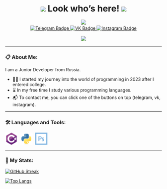 <div id="header" align="center">
  <h1>
    <img src="https://cur.glitter-graphics.net/pub/3719/3719211j01pncxkem.gif" width="30px"/>
  Look who’s here!
  <img src="https://cur.glitter-graphics.net/pub/3719/3719211j01pncxkem.gif" width="30px"/>
</h1>
  <img src="https://thumbs.gfycat.com/ImpassionedHeartfeltJenny-size_restricted.gif" width="200"/>
</div>
<div id="badges" align="center">
    <a href="https://t.me/harrrdie">
  <img src="https://img.shields.io/badge/Telegram-purple?style=for-the-badge&logo=telegram&logoColor=white" alt="Telegram Badge"/>
      </a>
  <a href="https://vk.com/harrrdie">
  <img src="https://img.shields.io/badge/VK-blue?style=for-the-badge&logo=vk&logoColor=white" alt="VK Badge"/>
      </a>
  <a href="https://www.instagram.com/harrrdie/">
  <img src="https://img.shields.io/badge/Instagram-purple?logo=instagram&logoColor=white&style=for-the-badge" alt="Instagram Badge"/>
    </a>
  <br>
  <img src="https://komarev.com/ghpvc/?username=harrrdie&style=flat-square&color=blue" alt=""/>
</div>
<div id="header" align="center">
  <img src="https://cdn-images-1.medium.com/v2/resize:fit:1600/1*5fIUIzQrNVPBzeQZiLM27w.gif" width="500"/>
</div>

---

### :clipboard: About Me:
I am a Junior Developer from Russia.
- :man_student: I started my journey into the world of programming in 2023 after I entered college.
- :hourglass: In my free time I study various programming languages.
- :mailbox_with_mail: To contact me, you can click one of the buttons on top (telegram, vk, instagram).
---

### :hammer_and_wrench: Languages and Tools:
<div>
  <img src="https://github.com/devicons/devicon/blob/master/icons/csharp/csharp-original.svg" title="C#" alt="C#" width="40" height="40"/>&nbsp;
  <img src="https://github.com/devicons/devicon/blob/master/icons/python/python-original.svg" title="Python" alt="Python" width="40" height="40"/>&nbsp;
  <img src="https://github.com/devicons/devicon/blob/master/icons/photoshop/photoshop-line.svg" title="Photoshop" alt="Photoshop" width="40" height="40"/>&nbsp;
</div>

---

### :memo: My Stats:
[![GitHub Streak](http://github-readme-streak-stats.herokuapp.com?user=harrrdie&theme=highcontrast)](https://git.io/streak-stats)

[![Top Langs](https://github-readme-stats.vercel.app/api/top-langs/?username=your-github-username&layout=compact&theme=vision-friendly-dark)](https://github.com/anuraghazra/github-readme-stats)

